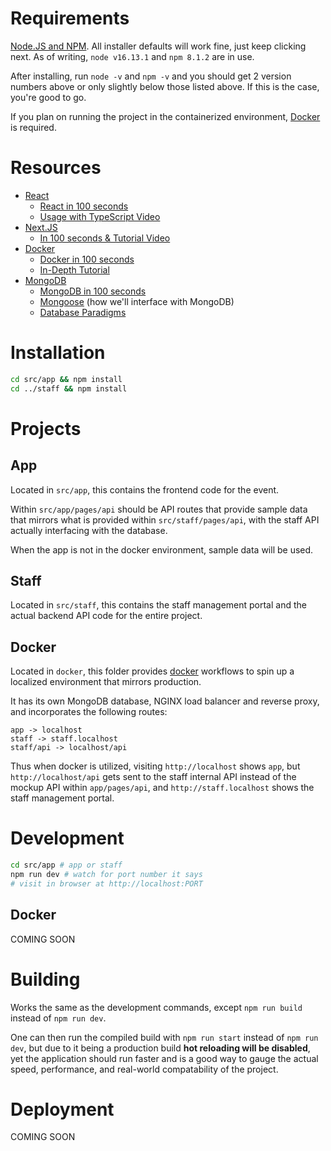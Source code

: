 # Requirements

[Node.JS and NPM](https://nodejs.org/en/download/). All installer defaults will work fine, just keep clicking next. As of writing, `node v16.13.1` and `npm 8.1.2` are in use.

After installing, run `node -v` and `npm -v` and you should get 2 version numbers above or only slightly below those listed above. If this is the case, you're good to go.

If you plan on running the project in the containerized environment, [Docker](https://www.docker.com/products/docker-desktop) is required.

# Resources

- [React](https://reactjs.org/)
  - [React in 100 seconds](https://www.youtube.com/watch?v=Tn6-PIqc4UM)
  - [Usage with TypeScript Video](https://www.youtube.com/watch?v=ydkQlJhodio)
- [Next.JS](https://nextjs.org/docs/getting-started)
  - [In 100 seconds & Tutorial Video](https://www.youtube.com/watch?v=Sklc_fQBmcs&t=485s)
- [Docker](https://www.docker.com/)
  - [Docker in 100 seconds](https://www.youtube.com/watch?v=Gjnup-PuquQ)
  - [In-Depth Tutorial](https://www.youtube.com/watch?v=gAkwW2tuIqE)
- [MongoDB](https://www.mongodb.com/)
  - [MongoDB in 100 seconds](https://www.youtube.com/watch?v=-bt_y4Loofg)
  - [Mongoose](https://mongoosejs.com/docs/guide.html) (how we'll interface with MongoDB)
  - [Database Paradigms](https://www.youtube.com/watch?v=W2Z7fbCLSTw)

# Installation

```bash
cd src/app && npm install
cd ../staff && npm install
```

# Projects

## App

Located in `src/app`, this contains the frontend code for the event.

Within `src/app/pages/api` should be API routes that provide sample data that
mirrors what is provided within `src/staff/pages/api`, with the staff API actually
interfacing with the database.

When the app is not in the docker environment, sample data will be used.

## Staff

Located in `src/staff`, this contains the staff management portal and the
actual backend API code for the entire project.

## Docker

Located in `docker`, this folder provides [docker](https://www.docker.com/)
workflows to spin up a localized environment that mirrors production.

It has its own MongoDB database, NGINX load balancer and reverse proxy, and
incorporates the following routes:
```
app -> localhost
staff -> staff.localhost
staff/api -> localhost/api
```

Thus when docker is utilized, visiting `http://localhost` shows `app`, but `http://localhost/api` gets sent to the staff internal API instead of the mockup API within `app/pages/api`, and `http://staff.localhost` shows the staff management portal.


# Development

```bash
cd src/app # app or staff
npm run dev # watch for port number it says
# visit in browser at http://localhost:PORT
```

## Docker

COMING SOON

# Building

Works the same as the development commands, except `npm run build` instead of `npm run dev`.

One can then run the compiled build with `npm run start` instead of `npm run dev`, but due to it being a production build **hot reloading will be disabled**, yet the application should run faster and is a good way to gauge the actual speed, performance, and real-world compatability of the project.

# Deployment

COMING SOON


